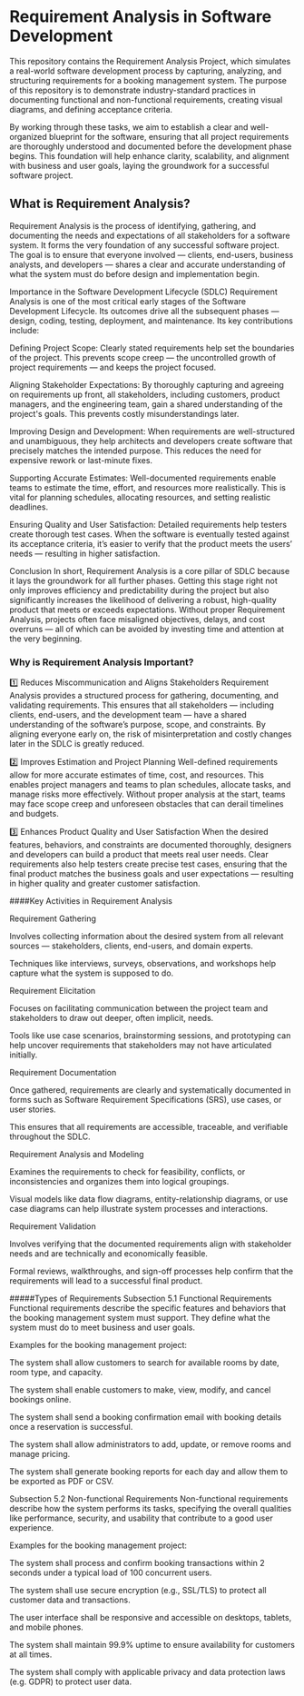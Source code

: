 # Requirement Analysis in Software Development

This repository contains the Requirement Analysis Project, which simulates a real-world software development process by capturing, analyzing, and structuring requirements for a booking management system. The purpose of this repository is to demonstrate industry-standard practices in documenting functional and non-functional requirements, creating visual diagrams, and defining acceptance criteria.

By working through these tasks, we aim to establish a clear and well-organized blueprint for the software, ensuring that all project requirements are thoroughly understood and documented before the development phase begins. This foundation will help enhance clarity, scalability, and alignment with business and user goals, laying the groundwork for a successful software project.

## What is Requirement Analysis?

Requirement Analysis is the process of identifying, gathering, and documenting the needs and expectations of all stakeholders for a software system. It forms the very foundation of any successful software project. The goal is to ensure that everyone involved — clients, end-users, business analysts, and developers — shares a clear and accurate understanding of what the system must do before design and implementation begin.

Importance in the Software Development Lifecycle (SDLC)
Requirement Analysis is one of the most critical early stages of the Software Development Lifecycle. Its outcomes drive all the subsequent phases — design, coding, testing, deployment, and maintenance. Its key contributions include:

Defining Project Scope:
Clearly stated requirements help set the boundaries of the project. This prevents scope creep — the uncontrolled growth of project requirements — and keeps the project focused.

Aligning Stakeholder Expectations:
By thoroughly capturing and agreeing on requirements up front, all stakeholders, including customers, product managers, and the engineering team, gain a shared understanding of the project's goals. This prevents costly misunderstandings later.

Improving Design and Development:
When requirements are well-structured and unambiguous, they help architects and developers create software that precisely matches the intended purpose. This reduces the need for expensive rework or last-minute fixes.

Supporting Accurate Estimates:
Well-documented requirements enable teams to estimate the time, effort, and resources more realistically. This is vital for planning schedules, allocating resources, and setting realistic deadlines.

Ensuring Quality and User Satisfaction:
Detailed requirements help testers create thorough test cases. When the software is eventually tested against its acceptance criteria, it’s easier to verify that the product meets the users’ needs — resulting in higher satisfaction.

Conclusion
In short, Requirement Analysis is a core pillar of SDLC because it lays the groundwork for all further phases. Getting this stage right not only improves efficiency and predictability during the project but also significantly increases the likelihood of delivering a robust, high-quality product that meets or exceeds expectations. Without proper Requirement Analysis, projects often face misaligned objectives, delays, and cost overruns — all of which can be avoided by investing time and attention at the very beginning.

### Why is Requirement Analysis Important?

1️⃣ Reduces Miscommunication and Aligns Stakeholders
Requirement Analysis provides a structured process for gathering, documenting, and validating requirements. This ensures that all stakeholders — including clients, end-users, and the development team — have a shared understanding of the software’s purpose, scope, and constraints. By aligning everyone early on, the risk of misinterpretation and costly changes later in the SDLC is greatly reduced.

2️⃣ Improves Estimation and Project Planning
Well-defined requirements allow for more accurate estimates of time, cost, and resources. This enables project managers and teams to plan schedules, allocate tasks, and manage risks more effectively. Without proper analysis at the start, teams may face scope creep and unforeseen obstacles that can derail timelines and budgets.

3️⃣ Enhances Product Quality and User Satisfaction
When the desired features, behaviors, and constraints are documented thoroughly, designers and developers can build a product that meets real user needs. Clear requirements also help testers create precise test cases, ensuring that the final product matches the business goals and user expectations — resulting in higher quality and greater customer satisfaction.

####Key Activities in Requirement Analysis

Requirement Gathering

Involves collecting information about the desired system from all relevant sources — stakeholders, clients, end-users, and domain experts.

Techniques like interviews, surveys, observations, and workshops help capture what the system is supposed to do.

Requirement Elicitation

Focuses on facilitating communication between the project team and stakeholders to draw out deeper, often implicit, needs.

Tools like use case scenarios, brainstorming sessions, and prototyping can help uncover requirements that stakeholders may not have articulated initially.

Requirement Documentation

Once gathered, requirements are clearly and systematically documented in forms such as Software Requirement Specifications (SRS), use cases, or user stories.

This ensures that all requirements are accessible, traceable, and verifiable throughout the SDLC.

Requirement Analysis and Modeling

Examines the requirements to check for feasibility, conflicts, or inconsistencies and organizes them into logical groupings.

Visual models like data flow diagrams, entity-relationship diagrams, or use case diagrams can help illustrate system processes and interactions.

Requirement Validation

Involves verifying that the documented requirements align with stakeholder needs and are technically and economically feasible.

Formal reviews, walkthroughs, and sign-off processes help confirm that the requirements will lead to a successful final product.

#####Types of Requirements
 Subsection 5.1
Functional Requirements
Functional requirements describe the specific features and behaviors that the booking management system must support. They define what the system must do to meet business and user goals.

Examples for the booking management project:

The system shall allow customers to search for available rooms by date, room type, and capacity.

The system shall enable customers to make, view, modify, and cancel bookings online.

The system shall send a booking confirmation email with booking details once a reservation is successful.

The system shall allow administrators to add, update, or remove rooms and manage pricing.

The system shall generate booking reports for each day and allow them to be exported as PDF or CSV.


  Subsection 5.2
Non-functional Requirements
Non-functional requirements describe how the system performs its tasks, specifying the overall qualities like performance, security, and usability that contribute to a good user experience.

Examples for the booking management project:

The system shall process and confirm booking transactions within 2 seconds under a typical load of 100 concurrent users.

The system shall use secure encryption (e.g., SSL/TLS) to protect all customer data and transactions.

The user interface shall be responsive and accessible on desktops, tablets, and mobile phones.

The system shall maintain 99.9% uptime to ensure availability for customers at all times.

The system shall comply with applicable privacy and data protection laws (e.g. GDPR) to protect user data.
